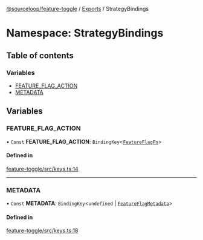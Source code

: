 [@sourceloop/feature-toggle](../README.md) / [Exports](../modules.md) / StrategyBindings

# Namespace: StrategyBindings

## Table of contents

### Variables

- [FEATURE\_FLAG\_ACTION](StrategyBindings.md#feature_flag_action)
- [METADATA](StrategyBindings.md#metadata)

## Variables

### FEATURE\_FLAG\_ACTION

• `Const` **FEATURE\_FLAG\_ACTION**: `BindingKey`<[`FeatureFlagFn`](../modules.md#featureflagfn)\>

#### Defined in

[feature-toggle/src/keys.ts:14](https://github.com/sourcefuse/loopback4-microservice-catalog/blob/d35fdb3f0/packages/feature-toggle/src/keys.ts#L14)

___

### METADATA

• `Const` **METADATA**: `BindingKey`<`undefined` \| [`FeatureFlagMetadata`](../interfaces/FeatureFlagMetadata.md)\>

#### Defined in

[feature-toggle/src/keys.ts:18](https://github.com/sourcefuse/loopback4-microservice-catalog/blob/d35fdb3f0/packages/feature-toggle/src/keys.ts#L18)
